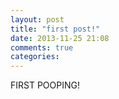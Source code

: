 ```yaml
---
layout: post
title: "first post!"
date: 2013-11-25 21:08
comments: true
categories: 
---
```


FIRST POOPING!